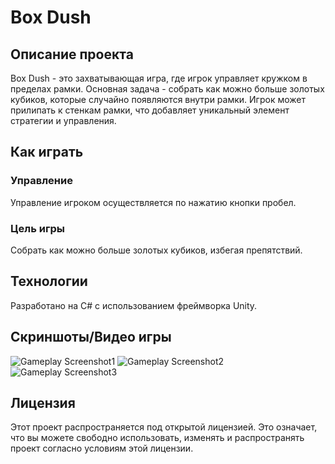# Box Dush

## Описание проекта
Box Dush - это захватывающая игра, где игрок управляет кружком в пределах рамки. Основная задача - собрать как можно больше золотых кубиков, которые случайно появляются внутри рамки. Игрок может прилипать к стенкам рамки, что добавляет уникальный элемент стратегии и управления.

## Как играть
### Управление
Управление игроком осуществляется по нажатию кнопки пробел.

### Цель игры
Собрать как можно больше золотых кубиков, избегая препятствий.

## Технологии
Разработано на C# с использованием фреймворка Unity.

## Скриншоты/Видео игры
![Gameplay Screenshot1](https://drive.google.com/file/d/1G08Q46Tem2qjX3o1XfF6pTt2DPjhwcuK/view?usp=sharing)
![Gameplay Screenshot2](https://drive.google.com/file/d/1M9Su4MS-3TmDla_XWQ7HhPKNhJWuile8/view?usp=sharing)
![Gameplay Screenshot3](https://drive.google.com/file/d/1TGCfnA8UuJCq5ttRZOCWzBWqnPQNZyMv/view?usp=sharing)

## Лицензия
Этот проект распространяется под открытой лицензией. Это означает, что вы можете свободно использовать, изменять и распространять проект согласно условиям этой лицензии.
